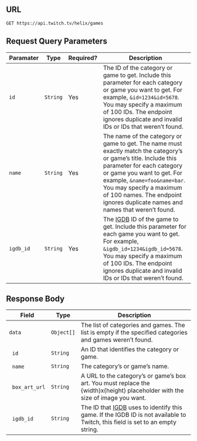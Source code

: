 ## URL

`GET https://api.twitch.tv/helix/games`

## Request Query Parameters

| **Paramater** | **Type** | **Required?** | **Description** |
| -             | -        | -             | -               |
| `id` | `String` | Yes | The ID of the category or game to get. Include this parameter for each category or game you want to get. For example, `&id=1234&id=5678`. You may specify a maximum of 100 IDs. The endpoint ignores duplicate and invalid IDs or IDs that weren’t found. |
| `name` | `String` | Yes | The name of the category or game to get. The name must exactly match the category’s or game’s title. Include this parameter for each category or game you want to get. For example, `&name=foo&name=bar`. You may specify a maximum of 100 names. The endpoint ignores duplicate names and names that weren’t found. |
| `igdb_id` | `String` | Yes | The [IGDB](https://www.igdb.com/) ID of the game to get. Include this parameter for each game you want to get. For example, `&igdb_id=1234&igdb_id=5678`. You may specify a maximum of 100 IDs. The endpoint ignores duplicate and invalid IDs or IDs that weren’t found. |

## Response Body

| **Field** | **Type** | **Description** |
| -         | -        | -               |
| `data` | `Object[]` | The list of categories and games. The list is empty if the specified categories and games weren’t found. |
| &nbsp;&nbsp;`id` | `String` | An ID that identifies the category or game. |
| &nbsp;&nbsp;`name` | `String` | The category’s or game’s name. |
| &nbsp;&nbsp;`box_art_url` | `String` | A URL to the category’s or game’s box art. You must replace the {width}x{height} placeholder with the size of image you want. |
| &nbsp;&nbsp;`igdb_id` | `String` | The ID that [IGDB](https://www.igdb.com/) uses to identify this game. If the IGDB ID is not available to Twitch, this field is set to an empty string. |